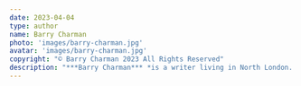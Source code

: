 ```yaml
---
date: 2023-04-04
type: author
name: Barry Charman
photo: 'images/barry-charman.jpg'
avatar: 'images/barry-charman.jpg'
copyright: "© Barry Charman 2023 All Rights Reserved"
description: "***Barry Charman*** *is a writer living in North London. He has been published in various magazines, including* Ambit, Griffith Review, The Ghastling *and* Popshot Quarterly. *He has had poems published online and in print, most recently in* The Literary Hatchet *and* The Linnet’s Wings. *He has a blog at [barrycharman.blogspot.co.uk](http://barrycharman.blogspot.co.uk/).*"
---
```


